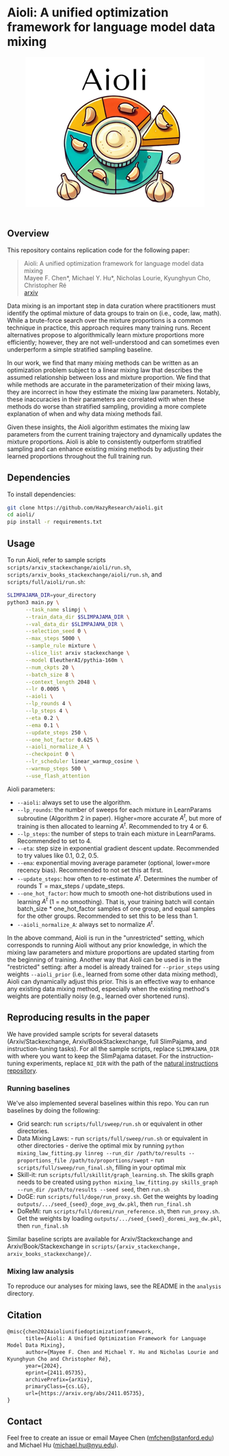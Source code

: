 # Aioli: A unified optimization framework for language model data mixing


<div align="center" >
    <img src="assets/aioli_logo_final.svg" height=350 alt="Aioli logo" style="margin-bottom:px"/> 
</div>
<br/>

## Overview

This repository contains replication code for the following paper:

> Aioli: A unified optimization framework for language model data mixing \
> Mayee F. Chen*, Michael Y. Hu*, Nicholas Lourie, Kyunghyun Cho, Christopher Ré \
> [arxiv](https://arxiv.org/abs/2411.05735)

Data mixing is an important step in data curation where practitioners must identify the optimal mixture of data groups to train on (i.e., code, law, math).
While a brute-force search over the mixture proportions is a common technique in practice, this approach requires many training runs. Recent alternatives propose to algorithmically learn mixture proportions more efficiently; however, they are not well-understood and can sometimes even underperform a simple stratified sampling baseline. 

In our work, we find that many mixing methods can be written as an optimization problem subject to a linear mixing law that describes the assumed relationship between loss and mixture proportion. 
We find that while methods are accurate in the parameterization of their mixing laws, they are incorrect in how they estimate the mixing law parameters. Notably, these inaccuracies in their parameters are correlated with when these methods do worse than stratified sampling, providing a more complete explanation of when and why data mixing methods fail.

Given these insights, the Aioli algorithm estimates the mixing law parameters from the current training trajectory and dynamically updates the mixture proportions. Aioli is able to consistently outperform stratified sampling and can enhance existing mixing methods by adjusting their learned proportions throughout the full training run.

## Dependencies

To install dependencies:
```bash
git clone https://github.com/HazyResearch/aioli.git
cd aioli/
pip install -r requirements.txt
```

## Usage

To run Aioli, refer to sample scripts `scripts/arxiv_stackexchange/aioli/run.sh`, `scripts/arxiv_books_stackexchange/aioli/run.sh`, and `scripts/full/aioli/run.sh`:

```bash
SLIMPAJAMA_DIR=your_directory
python3 main.py \
      --task_name slimpj \
      --train_data_dir $SLIMPAJAMA_DIR \
      --val_data_dir $SLIMPAJAMA_DIR \
      --selection_seed 0 \
      --max_steps 5000 \
      --sample_rule mixture \
      --slice_list arxiv stackexchange \
      --model EleutherAI/pythia-160m \
      --num_ckpts 20 \
      --batch_size 8 \
      --context_length 2048 \
      --lr 0.0005 \
      --aioli \
      --lp_rounds 4 \
      --lp_steps 4 \
      --eta 0.2 \
      --ema 0.1 \
      --update_steps 250 \
      --one_hot_factor 0.625 \
      --aioli_normalize_A \
      --checkpoint 0 \
      --lr_scheduler linear_warmup_cosine \
      --warmup_steps 500 \
      --use_flash_attention
```

Aioli parameters:
- `--aioli`: always set to use the algorithm.
- `--lp_rounds`: the number of sweeps for each mixture in LearnParams subroutine (Algorithm 2 in paper). Higher=more accurate $A^t$, but more of training is then allocated to learning $A^t$. Recommended to try 4 or 6.
- `--lp_steps`: the number of steps to train each mixture in LearnParams. Recommended to set to 4.
- `--eta`: step size in exponential gradient descent update. Recommended to try values like 0.1, 0.2, 0.5.
- `--ema`: exponential moving average parameter (optional, lower=more recency bias). Recommended to not set this at first.
- `--update_steps`: how often to re-estimate $A^t$. Determines the number of rounds T = max_steps / update_steps.
- `--one_hot_factor`: how much to smooth one-hot distributions used in learning $A^t$ (1 = no smoothing). That is, your training batch will contain batch_size * one_hot_factor samples of one group, and equal samples for the other groups. Recommended to set this to be less than 1.
- `--aioli_normalize_A`: always set to normalize $A^t$.


In the above command, Aioli is run in the "unrestricted" setting, which corresponds to running Aioli without any prior knowledge, in which the mixing law parameters and mixture proportions are updated starting from the beginning of training.
Another way that Aioli can be used is in the "restricted" setting: after a model is already trained for `--prior_steps` using weights `--aioli_prior` (i.e., learned from some other data mixing method), Aioli can dynamically adjust this prior. 
This is an effective way to enhance any existing data mixing method, especially when the existing method's weights are potentially noisy (e.g., learned over shortened runs).


## Reproducing results in the paper 

We have provided sample scripts for several datasets (Arxiv/Stackexchange, Arxiv/BookStackexchange, full SlimPajama, and instruction-tuning tasks).
For all the sample scripts, replace `SLIMPAJAMA_DIR` with where you want to keep the SlimPajama dataset. For the instruction-tuning experiments, replace `NI_DIR` with the path of the [natural instructions repository](https://github.com/allenai/natural-instructions).


### Running baselines

We've also implemented several baselines within this repo. You can run baselines by doing the following:
- Grid search: run `scripts/full/sweep/run.sh` or equivalent in other directories.
- Data Mixing Laws:
      - run `scripts/full/sweep/run.sh` or equivalent in other directories
      - derive the optimal mix by running `python mixing_law_fitting.py linreg --run_dir /path/to/results --proportions_file /path/to/proportions/swept`
      - run `scripts/full/sweep/run_final.sh`, filling in your optimal mix
- Skill-it: run `scripts/full/skillit/graph_learning.sh`. The skills graph needs to be created using `python mixing_law_fitting.py skills_graph --run_dir /path/to/results --seed seed`, then `run.sh`
- DoGE: run `scripts/full/doge/run_proxy.sh`. Get the weights by loading `outputs/.../seed_{seed}_doge_avg_dw.pkl`, then `run_final.sh`
- DoReMi: run `scripts/full/doremi/run_reference.sh`, then `run_proxy.sh`. Get the weights by loading `outputs/.../seed_{seed}_doremi_avg_dw.pkl`, then `run_final.sh`

Similar baseline scripts are available for Arxiv/Stackexchange and Arxiv/Book/Stackexchange in `scripts/{arxiv_stackexchange, arxiv_books_stackexchange}/`. 

### Mixing law analysis 

To reproduce our analyses for mixing laws, see the README in the `analysis` directory.

## Citation

```
@misc{chen2024aioliunifiedoptimizationframework,
      title={Aioli: A Unified Optimization Framework for Language Model Data Mixing}, 
      author={Mayee F. Chen and Michael Y. Hu and Nicholas Lourie and Kyunghyun Cho and Christopher Ré},
      year={2024},
      eprint={2411.05735},
      archivePrefix={arXiv},
      primaryClass={cs.LG},
      url={https://arxiv.org/abs/2411.05735}, 
}
```

## Contact

Feel free to create an issue or email Mayee Chen (<mfchen@stanford.edu>) and Michael Hu (<michael.hu@nyu.edu>).

